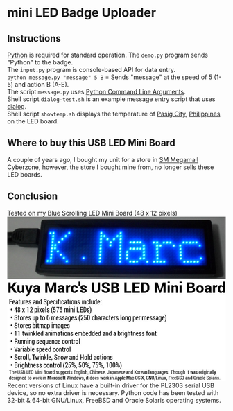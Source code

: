 # mini LED Badge Uploader
## Instructions
<a href="http://www.tutorialspoint.com/python/index.htm">Python</a> is required for standard operation.
The `demo.py` program sends "Python" to the badge.<br>
The `input.py` program is console-based API for data entry.<br>
`python message.py "message" 5 B` = Sends "message" at the speed of 5 (1-5) and action B (A-E).<br>
The script `message.py` uses <a href="http://www.tutorialspoint.com/python/python_command_line_arguments.htm">Python Command Line Arguments</a>.<br>
Shell script `dialog-test.sh` is an example message entry script that uses <a href="http://linux.die.net/man/1/dialog">dialog</a>.<br>
Shell script `showtemp.sh` displays the temperature of <a href="http://en.wikipedia.org/wiki/Pasig">Pasig City</a>, <a href="http://en.wikipedia.org/wiki/Philippines">Philippines</a> on the LED board.
## Where to buy this USB LED Mini Board
A couple of years ago, I bought my unit for a store in <a href="http://en.wikipedia.org/wiki/SM_Megamall">SM Megamall</a> Cyberzone, however, the store I bought mine from, no longer sells these LED boards.
## Conclusion
Tested on my Blue Scrolling LED Mini Board (48 x 12 pixels)<br>
![Alt text](/KM_LED_Badge.jpg?raw=true "Kuya Marc USB LED Badge")<br>
Recent versions of Linux have a built-in driver for the PL2303 serial USB device, so no extra driver is necessary. Python code has been tested with 32-bit & 64-bit GNU/Linux, FreeBSD and Oracle Solaris operating systems.

